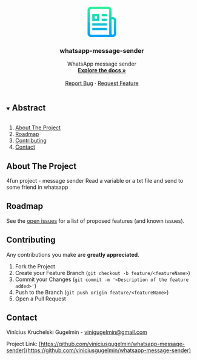 <p align="center">
  <a href="https://github.com/viniciusgugelmin/whatsapp-message-sender">
    <img src="info/readme.png" alt="readme-logo" width="80" height="80">
  </a>

  <h3 align="center">whatsapp-message-sender</h3>

  <p align="center">
    WhatsApp message sender
    <br />
    <a href="https://github.com/viniciusgugelmin/whatsapp-message-sender"><strong>Explore the docs »</strong></a>
    <br />
    <br />
    <!--
    <a href="https://github.com/viniciusgugelmin/whatsapp-message-sender">View Demo</a>
    ·
    -->
    <a href="https://github.com/viniciusgugelmin/whatsapp-message-sender/issues">Report Bug</a>
    ·
    <a href="https://github.com/viniciusgugelmin/whatsapp-message-sender/issues">Request Feature</a>
  </p>
</p>


<details open="open">
  <summary><h2 style="display: inline-block">Abstract</h2></summary>
  <ol>
    <li>
      <a href="#about-the-project">About The Project</a>
    </li>
    <li><a href="#roadmap">Roadmap</a></li>
    <li><a href="#contributing">Contributing</a></li>
    <li><a href="#contact">Contact</a></li>
  </ol>
</details>



## About The Project
4fun project - message sender
Read a variable or a txt file and send to some friend in whatsapp



## Roadmap

See the [open issues](https://github.com/viniciusgugelmin/whatsapp-message-sender/issues) for a list of proposed features (and known issues).



## Contributing

Any contributions you make are **greatly appreciated**.

1. Fork the Project
2. Create your Feature Branch (`git checkout -b feature/<featureName>`)
3. Commit your Changes (`git commit -m '<Description of the feature added>'`)
4. Push to the Branch (`git push origin feature/<featureName>`)
5. Open a Pull Request



## Contact

Vinícius Kruchelski Gugelmin - vinigugelmin@gmail.com

Project Link: [https://github.com/viniciusgugelmin/whatsapp-message-sender](https://github.com/viniciusgugelmin/whatsapp-message-sender)
